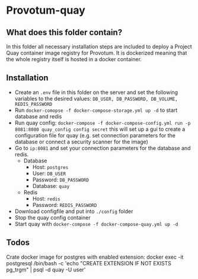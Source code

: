 # Provotum-quay

## What does this folder contain?

In this folder all necessary installation steps are included to deploy a Project Quay container image registry for Provotum. It is dockerized meaning that the whole registry itself is hosted in a docker container.

## Installation

 - Create an `.env` file in this folder on the server and set the following variables to the desired values: `DB_USER, DB_PASSWORD, DB_VOLUME, REDIS_PASSWORD`
 - Run `docker-comopse -f docker-compose-storage.yml up -d` to start database and redis
 - Run quay config: `docker-compose -f docker-compose-config.yml run -p 8081:8080 quay_config config secret` this will set up a gui to create a configuration file for quay (e.g. set connection parameters for the database or connect a security scanner for the image)
 - Go to `ip:8081` and set your connection parameters for the database and redis.
    - Database
        - Host: `postgres`
        - User: `DB_USER`
        - Password: `DB_PASSWORD`
        - Database: `quay`
     - Redis
         - Host: `redis`
         - Password: `REDIS_PASSWORD`
- Download configfile and put into `./config` folder
- Stop the quay config container
- Start quay with `docker-compose -f docker-compose-quay.yml up -d`


## Todos

Crate docker image for postgres with enabled extension: docker exec -it postgresql /bin/bash -c 'echo "CREATE EXTENSION IF NOT EXISTS pg_trgm" | psql -d quay -U user'
